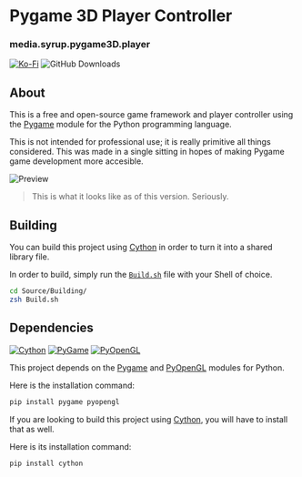 # Pygame 3D Player Controller
### media.syrup.pygame3D.player

[![Ko-Fi](https://img.shields.io/badge/donate-kofi-blue?style=for-the-badge&logo=ko-fi&color=E35B57&logoColor=FFFFFF&labelColor=232323)](https://ko-fi.com/molasses)
![GitHub Downloads](https://img.shields.io/github/downloads/SyrupMedia/media.syrup.pygame3D.player/total?color=E35B57&logo=github&logoColor=FFFFFF&style=for-the-badge&labelColor=232323)

## About
This is a free and open-source game framework and player controller using the [Pygame](https://www.pygame.org) module for the Python programming language.

This is not intended for professional use; it is really primitive all things considered. This was made in a single sitting in hopes of making
Pygame game development more accesible. 

![Preview](https://user-images.githubusercontent.com/60114762/162586906-517f2e0d-8deb-455d-9b5e-eb637073409d.svg)
> This is what it looks like as of this version. Seriously.

## Building
You can build this project using [Cython](https://cython.org) in order to turn it into a shared library file.

In order to build, simply run the [`Build.sh`](Source/Building/Build.sh) file with your Shell of choice.

```zsh
cd Source/Building/
zsh Build.sh
```

## Dependencies
[![Cython](https://img.shields.io/badge/cython-pip-blue?style=for-the-badge&logo=python&color=E35B57&logoColor=FFFFFF&labelColor=232323)](https://pypi.org/project/Cython)
[![PyGame](https://img.shields.io/badge/pygame-pip-blue?style=for-the-badge&logo=python&color=E35B57&logoColor=FFFFFF&labelColor=232323)](https://pypi.org/project/pygame)
[![PyOpenGL](https://img.shields.io/badge/pyopengl-pip-blue?style=for-the-badge&logo=python&color=E35B57&logoColor=FFFFFF&labelColor=232323)](https://pypi.org/project/PyOpenGL)

This project depends on the [Pygame](https://www.pygame.org) and [PyOpenGL](http://pyopengl.sourceforge.net/) modules for Python.

Here is the installation command:
```sh
pip install pygame pyopengl
```

If you are looking to build this project using [Cython](https://cython.org), 
you will have to install that as well.

Here is its installation command:
```sh
pip install cython
```
